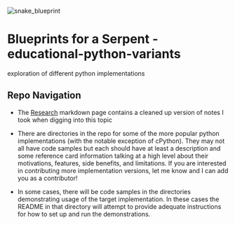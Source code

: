 
![snake_blueprint](https://user-images.githubusercontent.com/4014893/115093899-bf5c5500-9ee9-11eb-95e9-90124b234c50.png)


# Blueprints for a Serpent - educational-python-variants
exploration of different python implementations

## Repo Navigation

- The [Research](Research.md) markdown page contains a cleaned up version of notes I took when digging into this topic

- There are directories in the repo for some of the more popular python implementations (with the 
notable exception of cPython). They may not all have code samples but each should have at least a description 
and some reference card information talking at a high level about their motivations, features, side benefits, and limitations.
If you are interested in contributing more implementation versions, let me know and I can add you as a contributor!

- In some cases, there will be code samples in the directories demonstrating usage of the target implementation. In 
these cases the README in that directory will attempt to provide adequate instructions for how to set up and run the 
demonstrations.
